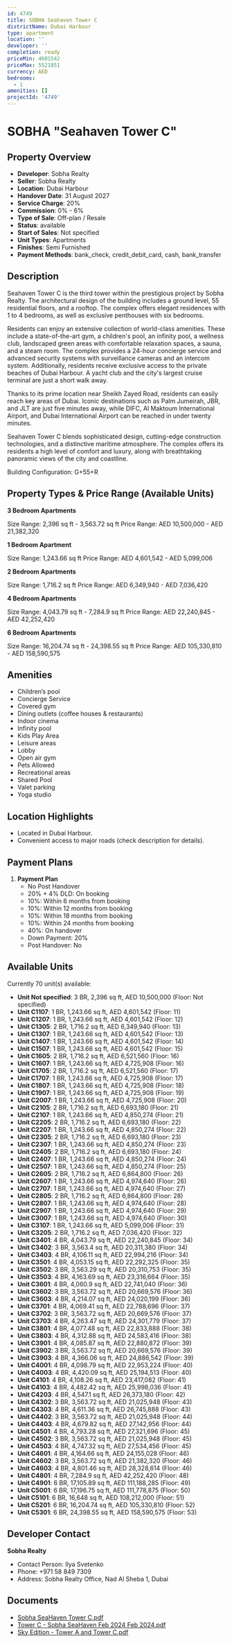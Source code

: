 ```yaml
---
id: 4749
title: SOBHA Seahaven Tower C
districtName: Dubai Harbour
type: apartment
location: ''
developer: ''
completion: ready
priceMin: 4601542
priceMax: 5521851
currency: AED
bedrooms:
  - 1
amenities: []
projectId: '4749'
---
```


# SOBHA "Seahaven Tower C"

## Property Overview
- **Developer**: Sobha Realty
- **Seller**: Sobha Realty
- **Location**: Dubai Harbour
- **Handover Date**: 31 August 2027
- **Service Charge**: 20%
- **Commission**: 0% - 6%
- **Type of Sale**: Off-plan / Resale
- **Status**: available
- **Start of Sales**: Not specified
- **Unit Types**: Apartments
- **Finishes**: Semi Furnished
- **Payment Methods**: bank_check, credit_debit_card, cash, bank_transfer

## Description
Seahaven Tower C is the third tower within the prestigious project by Sobha Realty. The architectural design of the building includes a ground level, 55 residential floors, and a rooftop. The complex offers elegant residences with 1 to 4 bedrooms, as well as exclusive penthouses with six bedrooms.

Residents can enjoy an extensive collection of world-class amenities. These include a state-of-the-art gym, a children's pool, an infinity pool, a wellness club, landscaped green areas with comfortable relaxation spaces, a sauna, and a steam room. The complex provides a 24-hour concierge service and advanced security systems with surveillance cameras and an intercom system. Additionally, residents receive exclusive access to the private beaches of Dubai Harbour. A yacht club and the city's largest cruise terminal are just a short walk away.

Thanks to its prime location near Sheikh Zayed Road, residents can easily reach key areas of Dubai. Iconic destinations such as Palm Jumeirah, JBR, and JLT are just five minutes away, while DIFC, Al Maktoum International Airport, and Dubai International Airport can be reached in under twenty minutes.

Seahaven Tower C blends sophisticated design, cutting-edge construction technologies, and a distinctive maritime atmosphere. The complex offers its residents a high level of comfort and luxury, along with breathtaking panoramic views of the city and coastline.

Building Configuration: G+55+R

## Property Types & Price Range (Available Units)
**3 Bedroom Apartments**

Size Range: 2,396 sq ft - 3,563.72 sq ft
Price Range: AED 10,500,000 - AED 21,382,320

**1 Bedroom Apartment**

Size Range: 1,243.66 sq ft
Price Range: AED 4,601,542 - AED 5,099,006

**2 Bedroom Apartments**

Size Range: 1,716.2 sq ft
Price Range: AED 6,349,940 - AED 7,036,420

**4 Bedroom Apartments**

Size Range: 4,043.79 sq ft - 7,284.9 sq ft
Price Range: AED 22,240,845 - AED 42,252,420

**6 Bedroom Apartments**

Size Range: 16,204.74 sq ft - 24,398.55 sq ft
Price Range: AED 105,330,810 - AED 158,590,575

## Amenities
- Children’s pool
- Concierge Service
- Covered gym
- Dining outlets  (coffee houses & restaurants)
- Indoor cinema
- Infinity pool
- Kids Play Area
- Leisure areas
- Lobby
- Open air gym
- Pets Allowed
- Recreational areas
- Shared Pool
- Valet parking
- Yoga studio

## Location Highlights
- Located in Dubai Harbour.
- Convenient access to major roads (check description for details).

## Payment Plans
1. **Payment Plan**
   - No Post Handover
   - 20% + 4% DLD: On booking
   - 10%: Within 6 months from booking
   - 10%: Within 12 months from booking
   - 10%: Within 18 months from booking
   - 10%: Within 24 months from booking
   - 40%: On handover
   - Down Payment: 20%
   - Post Handover: No

## Available Units
Currently 70 unit(s) available:
- **Unit Not specified**: 3 BR, 2,396 sq ft, AED 10,500,000 (Floor: Not specified)
- **Unit C1107**: 1 BR, 1,243.66 sq ft, AED 4,601,542 (Floor: 11)
- **Unit C1207**: 1 BR, 1,243.66 sq ft, AED 4,601,542 (Floor: 12)
- **Unit C1305**: 2 BR, 1,716.2 sq ft, AED 6,349,940 (Floor: 13)
- **Unit C1307**: 1 BR, 1,243.66 sq ft, AED 4,601,542 (Floor: 13)
- **Unit C1407**: 1 BR, 1,243.66 sq ft, AED 4,601,542 (Floor: 14)
- **Unit C1507**: 1 BR, 1,243.66 sq ft, AED 4,601,542 (Floor: 15)
- **Unit C1605**: 2 BR, 1,716.2 sq ft, AED 6,521,560 (Floor: 16)
- **Unit C1607**: 1 BR, 1,243.66 sq ft, AED 4,725,908 (Floor: 16)
- **Unit C1705**: 2 BR, 1,716.2 sq ft, AED 6,521,560 (Floor: 17)
- **Unit C1707**: 1 BR, 1,243.66 sq ft, AED 4,725,908 (Floor: 17)
- **Unit C1807**: 1 BR, 1,243.66 sq ft, AED 4,725,908 (Floor: 18)
- **Unit C1907**: 1 BR, 1,243.66 sq ft, AED 4,725,908 (Floor: 19)
- **Unit C2007**: 1 BR, 1,243.66 sq ft, AED 4,725,908 (Floor: 20)
- **Unit C2105**: 2 BR, 1,716.2 sq ft, AED 6,693,180 (Floor: 21)
- **Unit C2107**: 1 BR, 1,243.66 sq ft, AED 4,850,274 (Floor: 21)
- **Unit C2205**: 2 BR, 1,716.2 sq ft, AED 6,693,180 (Floor: 22)
- **Unit C2207**: 1 BR, 1,243.66 sq ft, AED 4,850,274 (Floor: 22)
- **Unit C2305**: 2 BR, 1,716.2 sq ft, AED 6,693,180 (Floor: 23)
- **Unit C2307**: 1 BR, 1,243.66 sq ft, AED 4,850,274 (Floor: 23)
- **Unit C2405**: 2 BR, 1,716.2 sq ft, AED 6,693,180 (Floor: 24)
- **Unit C2407**: 1 BR, 1,243.66 sq ft, AED 4,850,274 (Floor: 24)
- **Unit C2507**: 1 BR, 1,243.66 sq ft, AED 4,850,274 (Floor: 25)
- **Unit C2605**: 2 BR, 1,716.2 sq ft, AED 6,864,800 (Floor: 26)
- **Unit C2607**: 1 BR, 1,243.66 sq ft, AED 4,974,640 (Floor: 26)
- **Unit C2707**: 1 BR, 1,243.66 sq ft, AED 4,974,640 (Floor: 27)
- **Unit C2805**: 2 BR, 1,716.2 sq ft, AED 6,864,800 (Floor: 28)
- **Unit C2807**: 1 BR, 1,243.66 sq ft, AED 4,974,640 (Floor: 28)
- **Unit C2907**: 1 BR, 1,243.66 sq ft, AED 4,974,640 (Floor: 29)
- **Unit C3007**: 1 BR, 1,243.66 sq ft, AED 4,974,640 (Floor: 30)
- **Unit C3107**: 1 BR, 1,243.66 sq ft, AED 5,099,006 (Floor: 31)
- **Unit C3205**: 2 BR, 1,716.2 sq ft, AED 7,036,420 (Floor: 32)
- **Unit C3401**: 4 BR, 4,043.79 sq ft, AED 22,240,845 (Floor: 34)
- **Unit C3402**: 3 BR, 3,563.4 sq ft, AED 20,311,380 (Floor: 34)
- **Unit C3403**: 4 BR, 4,106.11 sq ft, AED 22,994,216 (Floor: 34)
- **Unit C3501**: 4 BR, 4,053.15 sq ft, AED 22,292,325 (Floor: 35)
- **Unit C3502**: 3 BR, 3,563.29 sq ft, AED 20,310,753 (Floor: 35)
- **Unit C3503**: 4 BR, 4,163.69 sq ft, AED 23,316,664 (Floor: 35)
- **Unit C3601**: 4 BR, 4,060.9 sq ft, AED 22,741,040 (Floor: 36)
- **Unit C3602**: 3 BR, 3,563.72 sq ft, AED 20,669,576 (Floor: 36)
- **Unit C3603**: 4 BR, 4,214.07 sq ft, AED 24,020,199 (Floor: 36)
- **Unit C3701**: 4 BR, 4,069.41 sq ft, AED 22,788,696 (Floor: 37)
- **Unit C3702**: 3 BR, 3,563.72 sq ft, AED 20,669,576 (Floor: 37)
- **Unit C3703**: 4 BR, 4,263.47 sq ft, AED 24,301,779 (Floor: 37)
- **Unit C3801**: 4 BR, 4,077.48 sq ft, AED 22,833,888 (Floor: 38)
- **Unit C3803**: 4 BR, 4,312.88 sq ft, AED 24,583,416 (Floor: 38)
- **Unit C3901**: 4 BR, 4,085.87 sq ft, AED 22,880,872 (Floor: 39)
- **Unit C3902**: 3 BR, 3,563.72 sq ft, AED 20,669,576 (Floor: 39)
- **Unit C3903**: 4 BR, 4,366.06 sq ft, AED 24,886,542 (Floor: 39)
- **Unit C4001**: 4 BR, 4,098.79 sq ft, AED 22,953,224 (Floor: 40)
- **Unit C4003**: 4 BR, 4,420.09 sq ft, AED 25,194,513 (Floor: 40)
- **Unit C4101**: 4 BR, 4,108.26 sq ft, AED 23,417,082 (Floor: 41)
- **Unit C4103**: 4 BR, 4,482.42 sq ft, AED 25,998,036 (Floor: 41)
- **Unit C4203**: 4 BR, 4,547.1 sq ft, AED 26,373,180 (Floor: 42)
- **Unit C4302**: 3 BR, 3,563.72 sq ft, AED 21,025,948 (Floor: 43)
- **Unit C4303**: 4 BR, 4,611.36 sq ft, AED 26,745,888 (Floor: 43)
- **Unit C4402**: 3 BR, 3,563.72 sq ft, AED 21,025,948 (Floor: 44)
- **Unit C4403**: 4 BR, 4,679.82 sq ft, AED 27,142,956 (Floor: 44)
- **Unit C4501**: 4 BR, 4,793.28 sq ft, AED 27,321,696 (Floor: 45)
- **Unit C4502**: 3 BR, 3,563.72 sq ft, AED 21,025,948 (Floor: 45)
- **Unit C4503**: 4 BR, 4,747.32 sq ft, AED 27,534,456 (Floor: 45)
- **Unit C4601**: 4 BR, 4,164.66 sq ft, AED 24,155,028 (Floor: 46)
- **Unit C4602**: 3 BR, 3,563.72 sq ft, AED 21,382,320 (Floor: 46)
- **Unit C4603**: 4 BR, 4,801.46 sq ft, AED 28,328,614 (Floor: 46)
- **Unit C4801**: 4 BR, 7,284.9 sq ft, AED 42,252,420 (Floor: 48)
- **Unit C4901**: 6 BR, 17,105.89 sq ft, AED 111,188,285 (Floor: 49)
- **Unit C5001**: 6 BR, 17,196.75 sq ft, AED 111,778,875 (Floor: 50)
- **Unit C5101**: 6 BR, 16,648 sq ft, AED 108,212,000 (Floor: 51)
- **Unit C5201**: 6 BR, 16,204.74 sq ft, AED 105,330,810 (Floor: 52)
- **Unit C5301**: 6 BR, 24,398.55 sq ft, AED 158,590,575 (Floor: 53)

## Developer Contact
**Sobha Realty**
- Contact Person: Ilya Svetenko
- Phone: +971 58 849 7309
- Address: Sobha Realty Office, Nad Al Sheba 1, Dubai

## Documents
- [Sobha SeaHaven Tower C.pdf](https://cdn.geniemap.net/2025/03/22/P8ggtae32PbxjRgsZPEWEO8gdXqUButVMa1Euc8h.pdf)
- [Tower C - Sobha SeaHaven Feb 2024 Feb 2024.pdf](https://cdn.geniemap.net/2024/06/25/co6oddMthkSO9CAi4EL8HvfXLbD15QGMVgToc4tS.pdf)
- [Sky Edition - Tower A and Tower C.pdf](https://cdn.geniemap.net/2025/03/22/V8V0LYYBM9fhsxQDAJNNnk38wobkL4cZiCmUKHzG.pdf)
